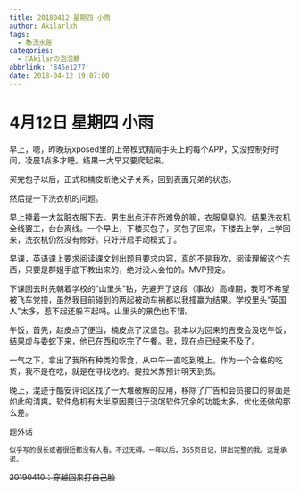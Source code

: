 ```yaml
---
title: 20180412 星期四 小雨
author: Akilarlxh
tags:
  - 📚流水账
categories:
  - 🍬Akilarの泡泡糖
abbrlink: '845e1277'
date: 2018-04-12 19:07:00
---
```

# 4月12日 星期四 小雨

早上，嗯，昨晚玩xposed里的上帝模式精简手头上的每个APP，又没控制好时间，凌晨1点多才睡。结果一大早又要爬起来。

买完包子以后，正式和楠皮断绝父子关系，回到表面兄弟的状态。

然后提一下洗衣机的问题。

早上捧着一大盆脏衣服下去。男生出点汗在所难免的嘛，衣服臭臭的。结果洗衣机全线罢工，台台离线。一个早上，下楼买包子，买包子回来，下楼去上学，上学回来，洗衣机仍然没有修好。只好开启手动模式了。

早课，英语课上要求阅读课文划出题目要求内容，真的不是我吹，阅读理解这个东西，只要是群姐手底下教出来的，绝对没人会怕的。MVP预定。

下课回去时先朝着学校的“山里头”钻，先避开了这段（事故）高峰期，我可不希望被飞车党撞，虽然我目前碰到的两起被动车祸都以我撞赢为结果。学校里头“英国人”太多，惹不起还躲不起吗。山里头的景色也不错。

午饭，首先，赵皮点了便当，楠皮点了汉堡包。我本以为回来的吉皮会没吃午饭，结果虚与委蛇下来，他已在西和吃完了午餐。我，现在点已经来不及了。

一气之下，拿出了我所有种类的零食，从中午一直吃到晚上。作为一个合格的吃货，我不是在吃，就是在寻找吃的。提拉米苏预计明天到货。

晚上，混迹于酷安评论区找了一大堆破解的应用，移除了广告和会员接口的界面是如此的清爽。软件危机有大半原因要归于流氓软件冗余的功能太多，优化还做的那么差。

题外话
```
似乎写的很长或者很短都没有人看。不过无碍。一年以后，365页日记，拼出完整的我。这是承诺。
```
~~20190410：穿越回来打自己脸~~